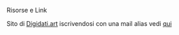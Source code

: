 Risorse e Link

Sito di [Digidati.art](https://digidati.art/) iscrivendosi con una mail alias vedi [qui](qui)
